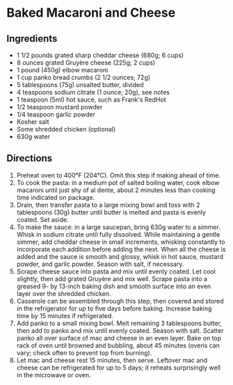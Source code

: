 # Baked Macaroni and Cheese

## Ingredients

* 1 1/2 pounds grated sharp cheddar cheese (680g; 6 cups)
* 8 ounces grated Gruyère cheese (225g; 2 cups)
* 1 pound (450g) elbow macaroni
* 1 cup panko bread crumbs (2 1/2 ounces; 72g)
* 5 tablespoons (75g) unsalted butter, divided
* 4 teaspoons sodium citrate (1 ounce; 20g), see notes
* 1 teaspoon (5ml) hot sauce, such as Frank's RedHot
* 1/2 teaspoon mustard powder
* 1/4 teaspoon garlic powder
* Kosher salt
* Some shredded chicken (optional)
* 630g water

## Directions

1. Preheat oven to 400°F (204°C). Omit this step if making ahead of time.
1. To cook the pasta: in a medium pot of salted boiling water, cook elbow macaroni until just shy of al dente, about 2 minutes less than cooking time indicated on package. 
1. Drain, then transfer pasta to a large mixing bowl and toss with 2 tablespoons (30g) butter until butter is melted and pasta is evenly coated. Set aside.
1. To make the sauce: in a large saucepan, bring 630g water to a simmer. Whisk in sodium citrate until fully dissolved. While maintaining a gentle simmer, add cheddar cheese in small increments, whisking constantly to incorporate each addition before adding the next. When all the cheese is added and the sauce is smooth and glossy, whisk in hot sauce, mustard powder, and garlic powder. Season with salt, if necessary.
1. Scrape cheese sauce into pasta and mix until evenly coated. Let cool slightly, then add grated Gruyère and mix well. Scrape pasta into a greased 9- by 13-inch baking dish and smooth surface into an even layer over the shredded chicken.
1. Casserole can be assembled through this step, then covered and stored in the refrigerator for up to five days before baking. Increase baking time by 15 minutes if refrigerated.
1. Add panko to a small mixing bowl. Melt remaining 3 tablespoons butter, then add to panko and mix until evenly coated. Season with salt. Scatter panko all over surface of mac and cheese in an even layer. Bake on top rack of oven until browned and bubbling, about 45 minutes (ovens can vary; check often to prevent top from burning).
1. Let mac and cheese rest 15 minutes, then serve. Leftover mac and cheese can be refrigerated for up to 5 days; it reheats surprisingly well in the microwave or oven.

